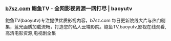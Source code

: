 ### [b7sz.com](https://www.b7sz.com/?baoyutv) 鲍鱼TV - 全网影视资源一网打尽 | baoyutv
鲍鱼TV(baoyutv)专注提供优质影视内容，b7sz.com 每日更新院线大片与热门剧集，蓝光画质加载流畅，打造您的私人云端影院。鲍鱼TV,baoyutv,影视在线观看,高清电影资源,电视剧全集
